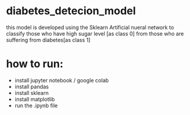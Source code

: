 # diabetes_detecion_model

this model is developed using the Sklearn Artificial nueral network to classify those who have high sugar level [as class 0] from those who are suffering from diabetes[as class 1]

# how to run:
* install jupyter notebook / google colab
* install pandas
* install sklearn
* install matplotlib
* run the .ipynb file 
